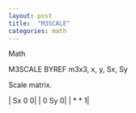 ```yaml
---
layout: post
title:  "M3SCALE"
categories: math
---
```

Math

M3SCALE BYREF m3x3, x, y, Sx, Sy

Scale matrix.


| Sx  0  0|
|  0 Sy  0|
|  *  *  1|


